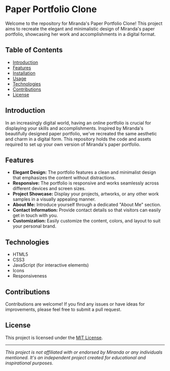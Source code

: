# Paper Portfolio Clone

Welcome to the repository for Miranda's Paper Portfolio Clone! This project aims to recreate the elegant and minimalistic design of Miranda's paper portfolio, showcasing her work and accomplishments in a digital format.

## Table of Contents
- [Introduction](#introduction)
- [Features](#features)
- [Installation](#installation)
- [Usage](#usage)
- [Technologies](#technologies)
- [Contributions](#contributions)
- [License](#license)

## Introduction

In an increasingly digital world, having an online portfolio is crucial for displaying your skills and accomplishments. Inspired by Miranda's beautifully designed paper portfolio, we've recreated the same aesthetic and charm in a digital form. This repository holds the code and assets required to set up your own version of Miranda's paper portfolio.

## Features

- **Elegant Design:** The portfolio features a clean and minimalist design that emphasizes the content without distractions.
- **Responsive:** The portfolio is responsive and works seamlessly across different devices and screen sizes.
- **Project Showcase:** Display your projects, artworks, or any other work samples in a visually appealing manner.
- **About Me:** Introduce yourself through a dedicated "About Me" section.
- **Contact Information:** Provide contact details so that visitors can easily get in touch with you.
- **Customization:** Easily customize the content, colors, and layout to suit your personal brand.

## Technologies

- HTML5
- CSS3
- JavaScript (for interactive elements)
- Icons
- Responsiveness

## Contributions

Contributions are welcome! If you find any issues or have ideas for improvements, please feel free to submit a pull request.

## License

This project is licensed under the [MIT License](LICENSE).

---

*This project is not affiliated with or endorsed by Miranda or any individuals mentioned. It's an independent project created for educational and inspirational purposes.*
